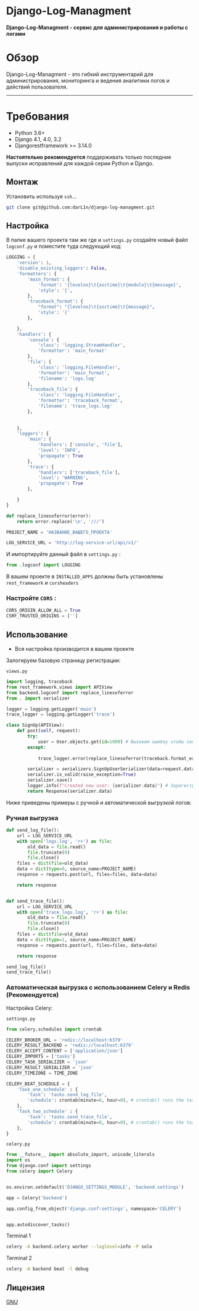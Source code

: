 # Django-Log-Managment

**Django-Log-Managment - сервис для администрирования и работы с логами**

# Обзор

Django-Log-Managment - это гибкий инструментарий для администрирования, мониторинга и ведения аналитики логов и действий пользователя.

----

# Требования

* Python 3.6+
* Django 4.1, 4.0, 3.2
* Djangorestframework >= 3.14.0

**Настоятельно рекомендуется** поддерживать только последние выпуски исправлений для каждой серии Python и Django.

## Монтаж

Установить используя `ssh`...
```bash
git clone git@github.com:darL1n/django-log-managment.git
```
## Настройка

В папке вашего проекта там же где и `settings.py` создайте новый файл `logconf.py` и поместите туда следующий код:

```python
LOGGING = {
    'version': 1,
    'disable_existing_loggers': False,
    'formatters': {
        'main_format': {
            'format': '{levelno}\t{asctime}\t{module}\t{message}',
            'style': '{',
        },
        'traceback_format': {
            "format": "{levelno}\t{asctime}\t{message}",
            'style': '{'
        },

    },
    'handlers': {
        'console': {
            'class': 'logging.StreamHandler',
            'formatter': 'main_format'
        },
        'file': {
            'class': 'logging.FileHandler',
            'formatter': 'main_format',
            'filename': 'logs.log'
        },
        'traceback_file': {
            'class': 'logging.FileHandler',
            'formatter': 'traceback_format',
            'filename': 'trace_logs.log'
        },
        
        
    },
    'loggers': {
        'main': {
            'handlers': ['console', 'file'],
            'level': 'INFO',
            'propagate': True
        },
        'trace': {
            'handlers': ['traceback_file'],
            'level': 'WARNING',
            'propagate': True
        },

    }
}

def replace_linesoferror(error):
    return error.replace('\n', '///')

PROJECT_NAME = 'НАЗВАНИЕ_ВАШЕГО_ПРОЕКТА'

LOG_SERVICE_URL = 'http://log-service-url/api/v1/'

```

И импортируйте данный файл в `settings.py` :

```python
from .logconf import LOGGING
```

В вашем проекте в `INSTALLED_APPS` должны быть установлены `rest_framework` и `corsheaders`

### Настройте `CORS` :

```python
CORS_ORIGIN_ALLOW_ALL = True
CSRF_TRUSTED_ORIGINS = ['']
```
## Использование
* Вся настройка производится в вашем проекте

Залогируем базовую страницу регистрации:

`views.py`
```python
import logging, traceback
from rest_framework.views import APIView
from backend.logconf import replace_linesoferror
from . import serializer

logger = logging.getLogger('main')
trace_logger = logging.getLogger('trace')

class SignUp(APIView):
    def post(self, request):
        try:
            user = User.objects.get(id=1000) # Вызовем ошибку чтобы записать traceback
        except:
            
            trace_logger.error(replace_linesoferror(traceback.format_exc())) # Обработаем обрывы строк

        serializer = serializers.SignUpUserSerializer(data=request.data)
        serializer.is_valid(raise_exception=True)
        serializer.save()
        logger.info(f"Created new user: {serializer.data}") # Зарегестрируем действие
        return Response(serializer.data)


```

Ниже приведены примеры с ручной и автоматической выгрузкой логов:

### Ручная выгрузка

```python
def send_log_file():
    url = LOG_SERVICE_URL
    with open('logs.log', 'r+') as file:
        old_data = file.read()
        file.truncate(0)
        file.close()
    files = dict(file=old_data)
    data = dict(type=0, source_name=PROJECT_NAME)
    response = requests.post(url, files=files, data=data)

    return response


def send_trace_file():
    url = LOG_SERVICE_URL
    with open('trace_logs.log', 'r+') as file:
        old_data = file.read()
        file.truncate(0)
        file.close()
    files = dict(file=old_data)
    data = dict(type=1, source_name=PROJECT_NAME)
    response = requests.post(url, files=files, data=data)

    return response

send_log_file()
send_trace_file()

```

### Автоматическая выгрузка с использованием Celery и Redis (Рекомендуется)

Настройка Celery:

`settings.py`

```python
from celery.schedules import crontab

CELERY_BROKER_URL = 'redis://localhost:6379'
CELERY_RESULT_BACKEND = 'redis://localhost:6379'
CELERY_ACCEPT_CONTENT = ['application/json']
CELERY_IMPORTS = ['tasks']
CELERY_TASK_SERIALIZER = 'json'
CELERY_RESULT_SERIALIZER = 'json'
CELERY_TIMEZONE = TIME_ZONE

CELERY_BEAT_SCHEDULE = { 
    'Task_one_schedule' : {  
        'task': 'tasks.send_log_file', 
        'schedule': crontab(minute=0, hour=0), # crontab() runs the tasks every day in 00:00 
    },
    'Task_two_schedule' : {  
        'task': 'tasks.send_trace_file', 
        'schedule': crontab(minute=0, hour=0), # crontab() runs the tasks every day in 00:00 
    },
}
```

`celery.py`

```python
from __future__ import absolute_import, unicode_literals
import os
from django.conf import settings
from celery import Celery


os.environ.setdefault('DJANGO_SETTINGS_MODULE', 'backend.settings')

app = Celery('backend')

app.config_from_object('django.conf:settings', namespace='CELERY')


app.autodiscover_tasks()
```

Terminal 1
```bash
celery -A backend.celery worker --loglevel=info -P solo
```
Terminal 2
```bash
celery -A backend beat -l debug
```
## Лицензия

[GNU](https://choosealicense.com/licenses/agpl-3.0/)
